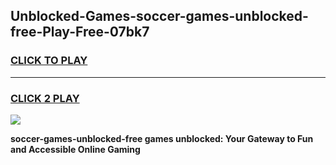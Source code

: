 
## Unblocked-Games-soccer-games-unblocked-free-Play-Free-07bk7
<h3>
<a href="https://premium76.site?title=soccer-games-unblocked-free&ref=10A">CLICK TO PLAY</a></h3>
<hr>

<h3>
<a href="https://premium76.site?title=soccer-games-unblocked-free&ref=10A">CLICK 2 PLAY</a>
  
</h3>

<a href="https://premium76.site?title=soccer-games-unblocked-free&ref=10A"><img src="https://clearcache.store/games.png"></a>


**soccer-games-unblocked-free games unblocked: Your Gateway to Fun and Accessible Online Gaming**
